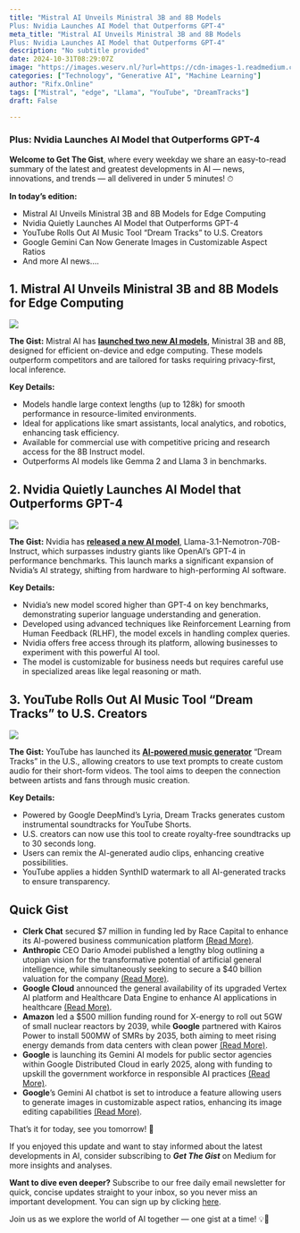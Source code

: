 ```yaml
---
title: "Mistral AI Unveils Ministral 3B and 8B Models
Plus: Nvidia Launches AI Model that Outperforms GPT-4"
meta_title: "Mistral AI Unveils Ministral 3B and 8B Models
Plus: Nvidia Launches AI Model that Outperforms GPT-4"
description: "No subtitle provided"
date: 2024-10-31T08:29:07Z
image: "https://images.weserv.nl/?url=https://cdn-images-1.readmedium.com/v2/resize:fit:800/0*PtPEkgjabwBUu73Y"
categories: ["Technology", "Generative AI", "Machine Learning"]
author: "Rifx.Online"
tags: ["Mistral", "edge", "Llama", "YouTube", "DreamTracks"]
draft: False

---
```






### Plus: Nvidia Launches AI Model that Outperforms GPT\-4



**Welcome to Get The Gist**, where every weekday we share an easy\-to\-read summary of the latest and greatest developments in AI — news, innovations, and trends — all delivered in under 5 minutes! ⏱

**In today’s edition:**

* Mistral AI Unveils Ministral 3B and 8B Models for Edge Computing
* Nvidia Quietly Launches AI Model that Outperforms GPT\-4
* YouTube Rolls Out AI Music Tool “Dream Tracks” to U.S. Creators
* Google Gemini Can Now Generate Images in Customizable Aspect Ratios
* And more AI news….


## 1\. Mistral AI Unveils Ministral 3B and 8B Models for Edge Computing

![](https://images.weserv.nl/?url=https://cdn-images-1.readmedium.com/v2/resize:fit:800/0*qAjoYMHGI1TkNy_A)

**The Gist:** Mistral AI has [**launched two new AI models**](https://analyticsindiamag.com/ai-news-updates/mistral-ai-launches-ministral-3b-and-8b-models-for-edge-computing/?utm_source=getthegist.beehiiv.com&utm_medium=referral&utm_campaign=mistral-ai-unveils-ministral-3b-and-8b-models), Ministral 3B and 8B, designed for efficient on\-device and edge computing. These models outperform competitors and are tailored for tasks requiring privacy\-first, local inference.

**Key Details:**

* Models handle large context lengths (up to 128k) for smooth performance in resource\-limited environments.
* Ideal for applications like smart assistants, local analytics, and robotics, enhancing task efficiency.
* Available for commercial use with competitive pricing and research access for the 8B Instruct model.
* Outperforms AI models like Gemma 2 and Llama 3 in benchmarks.


## 2\. Nvidia Quietly Launches AI Model that Outperforms GPT\-4

![](https://images.weserv.nl/?url=https://cdn-images-1.readmedium.com/v2/resize:fit:800/0*Mza84SHereM3w5rN)

**The Gist:** Nvidia has [**released a new AI model**](https://venturebeat.com/ai/nvidia-just-dropped-a-new-ai-model-that-crushes-openais-gpt-4-no-big-launch-just-big-results/?utm_source=getthegist.beehiiv.com&utm_medium=referral&utm_campaign=mistral-ai-unveils-ministral-3b-and-8b-models), Llama\-3\.1\-Nemotron\-70B\-Instruct, which surpasses industry giants like OpenAI’s GPT\-4 in performance benchmarks. This launch marks a significant expansion of Nvidia’s AI strategy, shifting from hardware to high\-performing AI software.

**Key Details:**

* Nvidia’s new model scored higher than GPT\-4 on key benchmarks, demonstrating superior language understanding and generation.
* Developed using advanced techniques like Reinforcement Learning from Human Feedback (RLHF), the model excels in handling complex queries.
* Nvidia offers free access through its platform, allowing businesses to experiment with this powerful AI tool.
* The model is customizable for business needs but requires careful use in specialized areas like legal reasoning or math.


## 3\. YouTube Rolls Out AI Music Tool “Dream Tracks” to U.S. Creators

![](https://images.weserv.nl/?url=https://cdn-images-1.readmedium.com/v2/resize:fit:800/0*5nUNrJmdCBBy4JdQ)

**The Gist:** YouTube has launched its [**AI\-powered music generator**](https://www.mediapost.com/publications/article/400280/youtube-brings-ai-audio-generator-to-us-creators.html?edition=136037&utm_source=getthegist.beehiiv.com&utm_medium=referral&utm_campaign=mistral-ai-unveils-ministral-3b-and-8b-models) “Dream Tracks” in the U.S., allowing creators to use text prompts to create custom audio for their short\-form videos. The tool aims to deepen the connection between artists and fans through music creation.

**Key Details:**

* Powered by Google DeepMind’s Lyria, Dream Tracks generates custom instrumental soundtracks for YouTube Shorts.
* U.S. creators can now use this tool to create royalty\-free soundtracks up to 30 seconds long.
* Users can remix the AI\-generated audio clips, enhancing creative possibilities.
* YouTube applies a hidden SynthID watermark to all AI\-generated tracks to ensure transparency.


## Quick Gist

* **Clerk Chat** secured $7 million in funding led by Race Capital to enhance its AI\-powered business communication platform [(Read More)](https://www.businesswire.com/news/home/20241017292794/en/World%E2%80%99s-First-AI-Telecom-Clerk-Chat-Raises-7.0-Million-in-Seed-Funding?utm_source=getthegist.beehiiv.com&utm_medium=referral&utm_campaign=mistral-ai-unveils-ministral-3b-and-8b-models).
* **Anthropic** CEO Dario Amodei published a lengthy blog outlining a utopian vision for the transformative potential of artificial general intelligence, while simultaneously seeking to secure a $40 billion valuation for the company [(Read More)](https://www.theverge.com/2024/10/16/24268209/anthropic-ai-dario-amodei-agi-funding-blog?utm_source=getthegist.beehiiv.com&utm_medium=referral&utm_campaign=mistral-ai-unveils-ministral-3b-and-8b-models).
* **Google Cloud** announced the general availability of its upgraded Vertex AI platform and Healthcare Data Engine to enhance AI applications in healthcare [(Read More)](https://www.forbes.com/sites/saibala/2024/10/17/google-cloud-announces-general-availability-of-vertex-ai-for-healthcare/?utm_source=getthegist.beehiiv.com&utm_medium=referral&utm_campaign=mistral-ai-unveils-ministral-3b-and-8b-models).
* **Amazon** led a $500 million funding round for X\-energy to roll out 5GW of small nuclear reactors by 2039, while **Google** partnered with Kairos Power to install 500MW of SMRs by 2035, both aiming to meet rising energy demands from data centers with clean power [(Read More)](https://www.theengineer.co.uk/content/news/amazon-and-google-bet-big-on-smrs-to-power-ai?utm_source=getthegist.beehiiv.com&utm_medium=referral&utm_campaign=mistral-ai-unveils-ministral-3b-and-8b-models).
* **Google** is launching its Gemini AI models for public sector agencies within Google Distributed Cloud in early 2025, along with funding to upskill the government workforce in responsible AI practices [(Read More)](https://siliconangle.com/2024/10/16/google-looks-spearhead-ai-adoption-public-sector/?utm_source=getthegist.beehiiv.com&utm_medium=referral&utm_campaign=mistral-ai-unveils-ministral-3b-and-8b-models).
* **Google**’s Gemini AI chatbot is set to introduce a feature allowing users to generate images in customizable aspect ratios, enhancing its image editing capabilities [(Read More)](https://indianexpress.com/article/technology/artificial-intelligence/google-gemini-may-soon-get-new-image-resizing-feature-9623756/?utm_source=getthegist.beehiiv.com&utm_medium=referral&utm_campaign=mistral-ai-unveils-ministral-3b-and-8b-models).

That’s it for today, see you tomorrow! 👋

If you enjoyed this update and want to stay informed about the latest developments in AI, consider subscribing to ***Get The Gist*** on Medium for more insights and analyses.

**Want to dive even deeper?** Subscribe to our free daily email newsletter for quick, concise updates straight to your inbox, so you never miss an important development. You can sign up by clicking [here](https://getthegist.beehiiv.com/).

Join us as we explore the world of AI together — one gist at a time! 💡🤖


